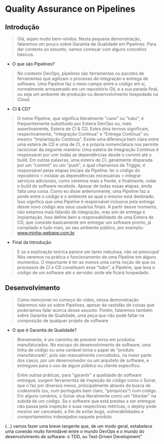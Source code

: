 # Quality Assurance on Pipelines

## Introdução

> Olá, sejam muito bem-vindos. Nesta pequena demonstração, falaremos um pouco sobre Garantia de Qualidade em Pipelines. Para dar contexto ao assunto, vamos começar com alguns conceitos básicos.

- O que são Pipelines?
> No contexto DevOps, pipelines são ferramentas ou pacotes de ferramentas que agilizam o processo de integração e entrega de software. Uma Pipeline faz o meio-campo entre o código em si, normalmente armazenado em um repositório Git, e a sua parada final, ou seja um ambiente de produção ou desenvolvimento hospedado na Cloud.
- CI & CD?
> O nome Pipeline, que significa literalmente "cano" ou "tubo", é frequentemente substituído por Esteira DevOps ou, mais assertivamente, Esteira de CI & CD.
> Estes dois termos significam, respectivamente, "Integração Contínua" e "Entrega Contínua" ou mesmo "Implantação Contínua". Existe uma diferença bem clara entre uma esteira de CD e uma de CI, e a própria nomenclatura nos permite raciocinar da seguinte maneira:
> Uma esteira de Integração Contínua é responsável por unir todas as dependências desde o commit até o build. Em outras palavras, uma esteira de CI, geralmente disparada por um "commit" ou um "push", o qual chamamos de Trigger, é responsável pelas etapas iniciais da Pipeline: ler o código do repositório > instalar as dependências necessárias > integrar serviços adicionais, como veremos mais a frente, e finalmente, rodar o build do software recebido.
> Apesar de todas essas etapas, ainda falta uma coisa. Como eu disse anteriormente, uma Pipeline faz a ponte entre o código e o ambiente ao qual o mesmo está destinado. Isso significa que uma Pipeline é responsável inclusive pela entrega desse novo código aos seus usuários finais. A partir desse momento, não estamos mais falando de integração, mas sim de entrega e implantação. Isso define bem a responsabilidade de uma Esteira de CD, que consiste basicamente em entregar um software pronto, já compilado e tudo mais, ao seu ambiente público, por exemplo: www.minha-webapp.com.br

- Final da Introdução
> E se a explicação teórica parece um tanto nebulosa, não se preocupa! Nós veremos na prática o funcionamento de uma Pipeline em alguns momentos. O importante é ter ao menos uma certa noção de que os processos de CI e CD constituem esse "tubo", a Pipeline, que leva o código de um software até o servidor onde ele ficará hospedado.

## Desenvolvimento
> Como mencionei no começo do vídeo, nessa demonstração falaremos não só sobre Pipelines, apesar da vastidão de coisas que poderíamos falar acerca desse assunto. Porém, falaremos também sobre Garantia de Qualidade, uma peça que não pode faltar na composição de qualquer projeto de software.
 
- O que é Garantia de Qualidade?
> Brevemente, é um caminho de prevenir erros em produtos manufaturados. No escopo do desenvolvimento de software, uma linha de código ou uma variável toma o papel de “produto manufaturado”, pois são manualmente concebidos, na maior parte dos casos, por um desenvolvedor ou um arquiteto de software, e entregues para o uso de algum público ou cliente específico.	

> Entre outras práticas, para "garantir" a qualidade do software entregue, surgem ferramentas de inspeção de código como o Sonar, que o faz por diversos meios, principalmente através da busca de codesmells (ou, num português bem claro, "porquices") num código. Em alguns cenários, o Sonar atua literalmente como um "blocker" na subida de um código. Se o software que está prestes a ser entregue não passa pela inspeção e suas respectivas métricas, o deploy pode mesmo ser cancelado, a fim de evitar bugs, vulnerabilidades e comportamentos indesejados naquele produto.

(...) vamos fazer uma breve tangente que, de um modo geral, estabelece uma conexão muito formidável entre o mundo DevOps e o mundo do desenvolvimento de software: o TDD, ou Test-Driven Development”




